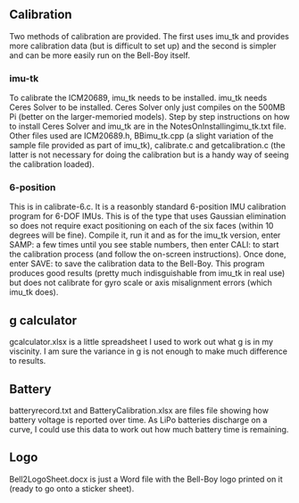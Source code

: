## Calibration

Two methods of calibration are provided.  The first uses imu_tk and provides more calibration data (but is difficult to set up) and the second is simpler and can be more easily run on the Bell-Boy itself.

### imu-tk
To calibrate the ICM20689, imu_tk needs to be installed.  imu_tk needs Ceres Solver to be installed.  Ceres Solver only just compiles on the 500MB Pi (better on the larger-memoried models).  Step by step instructions on how to install Ceres Solver and imu_tk are in the NotesOnInstallingimu_tk.txt file.  Other files used are ICM20689.h, BBimu_tk.cpp (a slight variation of the sample file provided as part of imu_tk), calibrate.c and getcalibration.c (the latter is not necessary for doing the calibration but is a handy way of seeing the calibration loaded).

### 6-position
This is in calibrate-6.c.  It is a reasonbly standard 6-position IMU calibration program for 6-DOF IMUs.  This is of the type that uses Gaussian elimination so does not require exact positioning on each of the six faces (within 10 degrees will be fine).  Compile it, run it and as for the imu_tk version, enter SAMP: a few times until you see stable numbers, then enter CALI: to start the calibration process (and follow the on-screen instructions).  Once done, enter SAVE: to save the calibration data to the Bell-Boy.  This program produces good results (pretty much indisguishable from imu_tk in real use) but does not calibrate for gyro scale or axis misalignment errors (which imu_tk does).

## g calculator

gcalculator.xlsx is a little spreadsheet I used to work out what g is in my viscinity.  I am sure the variance in g is not enough to make much difference to results.

## Battery

batteryrecord.txt and BatteryCalibration.xlsx are files file showing how battery voltage is reported over time.  As LiPo batteries discharge on a curve, I could use this data to work out how much battery time is remaining.

## Logo

Bell2LogoSheet.docx is just a Word file with the Bell-Boy logo printed on it (ready to go onto a sticker sheet).



